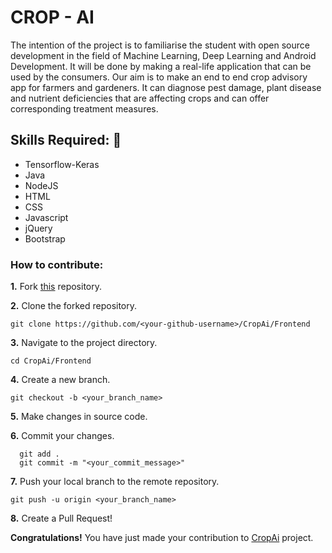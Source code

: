 # CROP - AI

The intention of the project is to familiarise the student with open source development in the field of Machine Learning, Deep Learning and Android Development. It will be done by making a real-life application that can be used by the consumers. Our aim is to make an end to end crop advisory app for farmers and gardeners. It can diagnose pest damage, plant disease and nutrient deficiencies that are affecting crops and can offer corresponding treatment measures.

## Skills Required: 💪

- Tensorflow-Keras
- Java
- NodeJS
- HTML
- CSS
- Javascript
- jQuery
- Bootstrap

### How to contribute:

**1.** Fork [this](https://github.com/CropAi/Frontend) repository.

**2.** Clone the forked repository.

```terminal
git clone https://github.com/<your-github-username>/CropAi/Frontend
```

**3.** Navigate to the project directory.

```terminal
cd CropAi/Frontend
```

**4.** Create a new branch.

```terminal
git checkout -b <your_branch_name>
```

**5.** Make changes in source code.

**6.** Commit your changes.

```terminal
  git add .
  git commit -m "<your_commit_message>"
```

**7.** Push your local branch to the remote repository.

```terminal
git push -u origin <your_branch_name>
```

**8.** Create a Pull Request!

**Congratulations!** You have just made your contribution to [CropAi](https://github.com/CropAi/Frontend) project.
